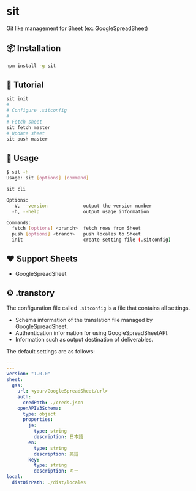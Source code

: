 # sit

 Git like management for Sheet (ex: GoogleSpreadSheet)

## 📦 Installation

```bash
npm install -g sit
```

## 🚀 Tutorial

```bash
sit init
#
# Configure .sitconfig
#
# Fetch sheet
sit fetch master
# Update sheet
sit push master
```

## 📖 Usage

```bash
$ sit -h
Usage: sit [options] [command]

sit cli

Options:
  -V, --version             output the version number
  -h, --help                output usage information

Commands:
  fetch [options] <branch>  fetch rows from Sheet
  push [options] <branch>   push locales to Sheet
  init                      create setting file (.sitconfig)
```

## ❤️ Support Sheets

- GoogleSpreadSheet

## ⚙ .transtory

The configuration file called `.sitconfig` is a file that contains all settings.

- Schema information of the translation file managed by GoogleSpreadSheet.
- Authentication information for using GoogleSpreadSheetAPI.
- Information such as output destination of deliverables.


The default settings are as follows:

```yaml
---
---
version: "1.0.0"
sheet:
  gss:
    url: <your/GoogleSpreadSheet/url>
    auth:
      credPath: ./creds.json
    openAPIV3Schema:
      type: object
      properties:
        ja:
          type: string
          description: 日本語
        en:
          type: string
          description: 英語
        key:
          type: string
          description: キー
local:          
  distDirPath: ./dist/locales
```
